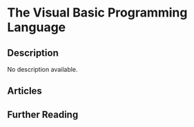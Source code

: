 # The Visual Basic Programming Language

## Description

No description available.

## Articles

## Further Reading